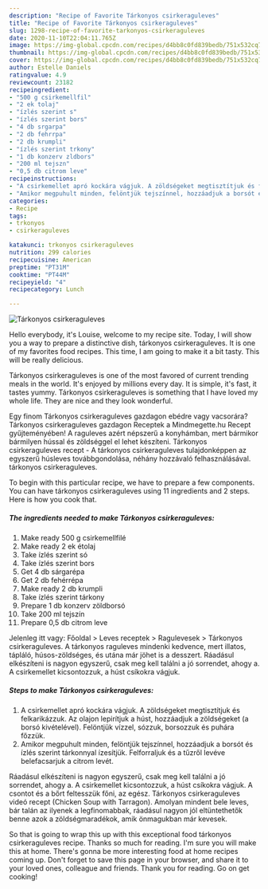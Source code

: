```yaml
---
description: "Recipe of Favorite Tárkonyos csirkeraguleves"
title: "Recipe of Favorite Tárkonyos csirkeraguleves"
slug: 1298-recipe-of-favorite-tarkonyos-csirkeraguleves
date: 2020-11-10T22:04:11.765Z
image: https://img-global.cpcdn.com/recipes/d4bb8c0fd839bedb/751x532cq70/tarkonyos-csirkeraguleves-recept-foto.jpg
thumbnail: https://img-global.cpcdn.com/recipes/d4bb8c0fd839bedb/751x532cq70/tarkonyos-csirkeraguleves-recept-foto.jpg
cover: https://img-global.cpcdn.com/recipes/d4bb8c0fd839bedb/751x532cq70/tarkonyos-csirkeraguleves-recept-foto.jpg
author: Estelle Daniels
ratingvalue: 4.9
reviewcount: 23182
recipeingredient:
- "500 g csirkemellfil"
- "2 ek tolaj"
- "ízlés szerint s"
- "ízlés szerint bors"
- "4 db srgarpa"
- "2 db fehrrpa"
- "2 db krumpli"
- "ízlés szerint trkony"
- "1 db konzerv zldbors"
- "200 ml tejszn"
- "0,5 db citrom leve"
recipeinstructions:
- "A csirkemellet apró kockára vágjuk. A zöldségeket megtisztítjuk és felkarikázzuk. Az olajon lepirítjuk a húst, hozzáadjuk a zöldségeket (a borsó kivételével). Felöntjük vízzel, sózzuk, borsozzuk és puhára főzzük."
- "Amikor megpuhult minden, felöntjük tejszínnel, hozzáadjuk a borsót és ízlés szerint tárkonnyal ízesítjük. Felforraljuk és a tűzről levéve belefacsarjuk a citrom levét."
categories:
- Recipe
tags:
- trkonyos
- csirkeraguleves

katakunci: trkonyos csirkeraguleves 
nutrition: 299 calories
recipecuisine: American
preptime: "PT31M"
cooktime: "PT44M"
recipeyield: "4"
recipecategory: Lunch

---
```



![Tárkonyos csirkeraguleves](https://img-global.cpcdn.com/recipes/d4bb8c0fd839bedb/751x532cq70/tarkonyos-csirkeraguleves-recept-foto.jpg)

Hello everybody, it's Louise, welcome to my recipe site. Today, I will show you a way to prepare a distinctive dish, tárkonyos csirkeraguleves. It is one of my favorites food recipes. This time, I am going to make it a bit tasty. This will be really delicious.

Tárkonyos csirkeraguleves is one of the most favored of current trending meals in the world. It's enjoyed by millions every day. It is simple, it's fast, it tastes yummy. Tárkonyos csirkeraguleves is something that I have loved my whole life. They are nice and they look wonderful.

Egy finom Tárkonyos csirkeraguleves gazdagon ebédre vagy vacsorára? Tárkonyos csirkeraguleves gazdagon Receptek a Mindmegette.hu Recept gyűjteményében! A raguleves azért népszerű a konyhámban, mert bármikor bármilyen hússal és zöldséggel el lehet készíteni. Tárkonyos csirkeraguleves recept - A tárkonyos csirkeraguleves tulajdonképpen az egyszerű húsleves továbbgondolása, néhány hozzávaló felhasználásával. tárkonyos csirkeraguleves.


To begin with this particular recipe, we have to prepare a few components. You can have tárkonyos csirkeraguleves using 11 ingredients and 2 steps. Here is how you cook that.

<!--inarticleads1-->

##### The ingredients needed to make Tárkonyos csirkeraguleves:

1. Make ready 500 g csirkemellfilé
1. Make ready 2 ek étolaj
1. Take ízlés szerint só
1. Take ízlés szerint bors
1. Get 4 db sárgarépa
1. Get 2 db fehérrépa
1. Make ready 2 db krumpli
1. Take ízlés szerint tárkony
1. Prepare 1 db konzerv zöldborsó
1. Take 200 ml tejszín
1. Prepare 0,5 db citrom leve


Jelenleg itt vagy: Főoldal &gt; Leves receptek &gt; Ragulevesek &gt; Tárkonyos csirkeraguleves. A tárkonyos raguleves mindenki kedvence, mert illatos, tápláló, húsos-zöldséges, és utána már jöhet is a desszert. Ráadásul elkészíteni is nagyon egyszerű, csak meg kell találni a jó sorrendet, ahogy a. A csirkemellet kicsontozzuk, a húst csíkokra vágjuk. 

<!--inarticleads2-->

##### Steps to make Tárkonyos csirkeraguleves:

1. A csirkemellet apró kockára vágjuk. A zöldségeket megtisztítjuk és felkarikázzuk. Az olajon lepirítjuk a húst, hozzáadjuk a zöldségeket (a borsó kivételével). Felöntjük vízzel, sózzuk, borsozzuk és puhára főzzük.
1. Amikor megpuhult minden, felöntjük tejszínnel, hozzáadjuk a borsót és ízlés szerint tárkonnyal ízesítjük. Felforraljuk és a tűzről levéve belefacsarjuk a citrom levét.


Ráadásul elkészíteni is nagyon egyszerű, csak meg kell találni a jó sorrendet, ahogy a. A csirkemellet kicsontozzuk, a húst csíkokra vágjuk. A csontot és a bőrt feltesszük főni, az egész. Tárkonyos csirkeraguleves videó recept (Chicken Soup with Tarragon). Amolyan mindent bele leves, bár talán az ilyenek a legfinomabbak, ráadásul nagyon jól eltüntethetők benne azok a zöldségmaradékok, amik önmagukban már kevesek. 

So that is going to wrap this up with this exceptional food tárkonyos csirkeraguleves recipe. Thanks so much for reading. I'm sure you will make this at home. There's gonna be more interesting food at home recipes coming up. Don't forget to save this page in your browser, and share it to your loved ones, colleague and friends. Thank you for reading. Go on get cooking!
